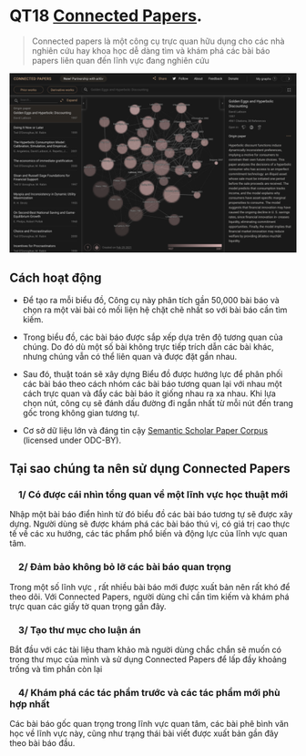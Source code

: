 # QT18 [Connected Papers](https://www.connectedpapers.com).

> Connected papers là một công cụ trực quan hữu dụng cho các nhà nghiên cứu hay khoa học dễ dàng tìm và khám phá các bài báo papers liên quan đến lĩnh vực đang nghiên cứu

![image info](./img/QT18.png)

## Cách hoạt động

- Để tạo ra mỗi biểu đồ, Công cụ này phân tích gần 50,000 bài báo và chọn ra một vài bài có mối liện hệ chặt chẽ nhất so với bài báo cần tìm kiếm.

- Trong biểu đồ, các bài báo được sắp xếp dựa trên độ tương quan của chúng. Do đó dù một số bài không trực tiếp trích dẫn các bài khác, nhưng chúng vẫn có thể liên quan và được đặt gần nhau.

- Sau đó, thuật toán sẽ xây dựng Biểu đồ được hướng lực để phân phối các bài báo theo cách nhóm các bài báo tương quan lại với nhau một cách trực quan và đẩy các bài báo ít giống nhau ra xa nhau. Khi lựa chọn nút, công cụ sẽ đánh dấu đường đi ngắn nhất từ ​​mỗi nút đến trang gốc trong không gian tương tự.

- Cơ sở dữ liệu lớn và đáng tin cậy [Semantic Scholar Paper Corpus](https://www.semanticscholar.org/paper/Construction-of-the-Literature-Graph-in-Semantic-Ammar-Groeneveld/649def34f8be52c8b66281af98ae884c09aef38b) (licensed under ODC-BY).

## Tại sao chúng ta nên sử dụng Connected Papers

### &nbsp; &nbsp; 1/ Có được cái nhìn tổng quan về một lĩnh vực học thuật mới

Nhập một bài báo điển hình từ đó biểu đồ các bài báo tương tự sẽ được xây dựng. Người dùng sẽ được khám phá các bài báo thú vị, có giá trị cao thực tế về các xu hướng, các tác phẩm phổ biến và động lực của lĩnh vực quan tâm.

### &nbsp; &nbsp; 2/ Đảm bảo không bỏ lỡ các bài báo quan trọng

Trong một số lĩnh vực , rất nhiều bài báo mới được xuất bản nên rất khó để theo dõi. Với Connected Papers, người dùng chỉ cần tìm kiếm và khám phá trực quan các giấy tờ quan trọng gần đây.

### &nbsp; &nbsp; 3/ Tạo thư mục cho luận án

Bắt đầu với các tài liệu tham khảo mà người dùng chắc chắn sẽ muốn có trong thư mục của mình và sử dụng Connected Papers để lấp đầy khoảng trống và tìm phần còn lại

### &nbsp; &nbsp; 4/ Khám phá các tác phẩm trước và các tác phẩm mới phù hợp nhất

Các bài báo gốc quan trọng trong lĩnh vực quan tâm, các bài phê bình văn học về lĩnh vực này, cũng như trạng thái bài viết được xuất bản gần đây theo bài báo đầu.
